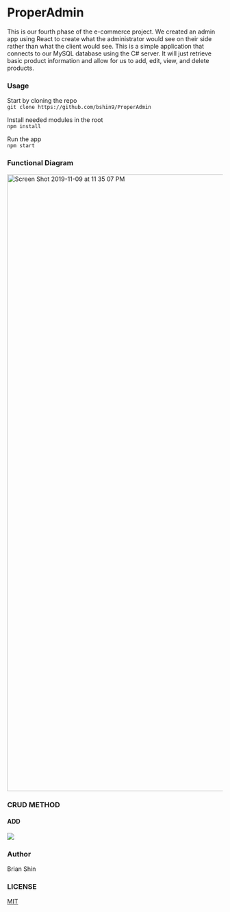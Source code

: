 # ProperAdmin
This is our fourth phase of the e-commerce project. We created an admin app using React to create what the administrator would see on their side rather than what the client would see. This is a simple application that connects to our MySQL database using the C# server. It will just retrieve basic product information and allow for us to add, edit, view, and delete products.

### Usage

Start by cloning the repo<br>
`git clone https://github.com/bshin9/ProperAdmin`

Install needed modules in the root<br>
`npm install`

Run the app<br>
`npm start`

### Functional Diagram
<img width="1440" alt="Screen Shot 2019-11-09 at 11 35 07 PM" src="https://user-images.githubusercontent.com/52217063/68538904-a3926e00-0349-11ea-81a4-9f2ab43cc58d.png">

### CRUD METHOD

#### ADD
![](add.gif)

### Author
Brian Shin

### LICENSE
[MIT](https://github.com/bshin9/ProperAdmin/blob/master/LICENSE)
